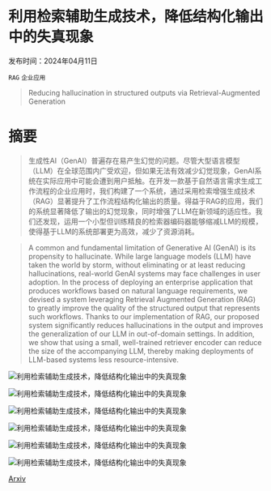 # 利用检索辅助生成技术，降低结构化输出中的失真现象

发布时间：2024年04月11日

`RAG` `企业应用`

> Reducing hallucination in structured outputs via Retrieval-Augmented Generation

# 摘要

> 生成性AI（GenAI）普遍存在易产生幻觉的问题。尽管大型语言模型（LLM）在全球范围内广受欢迎，但如果无法有效减少幻觉现象，GenAI系统在实际应用中可能会遭到用户抵触。在开发一款基于自然语言需求生成工作流程的企业应用时，我们构建了一个系统，通过采用检索增强生成技术（RAG）显著提升了工作流程结构化输出的质量。得益于RAG的应用，我们的系统显著降低了输出的幻觉现象，同时增强了LLM在新领域的适应性。我们还发现，运用一个小型但训练精良的检索器编码器能够缩减LLM的规模，使得基于LLM的系统部署更为高效，减少了资源消耗。

> A common and fundamental limitation of Generative AI (GenAI) is its propensity to hallucinate. While large language models (LLM) have taken the world by storm, without eliminating or at least reducing hallucinations, real-world GenAI systems may face challenges in user adoption. In the process of deploying an enterprise application that produces workflows based on natural language requirements, we devised a system leveraging Retrieval Augmented Generation (RAG) to greatly improve the quality of the structured output that represents such workflows. Thanks to our implementation of RAG, our proposed system significantly reduces hallucinations in the output and improves the generalization of our LLM in out-of-domain settings. In addition, we show that using a small, well-trained retriever encoder can reduce the size of the accompanying LLM, thereby making deployments of LLM-based systems less resource-intensive.

![利用检索辅助生成技术，降低结构化输出中的失真现象](../../../paper_images/2404.08189/x1.png)

![利用检索辅助生成技术，降低结构化输出中的失真现象](../../../paper_images/2404.08189/t2f_architecture.jpg)

![利用检索辅助生成技术，降低结构化输出中的失真现象](../../../paper_images/2404.08189/t2f_input_output_example.jpg)

![利用检索辅助生成技术，降低结构化输出中的失真现象](../../../paper_images/2404.08189/x2.png)

![利用检索辅助生成技术，降低结构化输出中的失真现象](../../../paper_images/2404.08189/x3.png)

![利用检索辅助生成技术，降低结构化输出中的失真现象](../../../paper_images/2404.08189/x4.png)

[Arxiv](https://arxiv.org/abs/2404.08189)